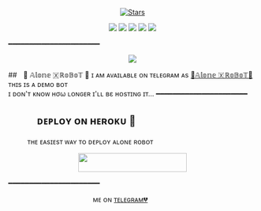 <p align="center">
    <a href="https://github.com/DilwarBot/DilwarXRobot/stargazers"><img src="https://img.shields.io/github/stars/DilwarBot/DilwarXRobot?label=Stars&style=flat-square&logo=github&color=F10070" alt="Stars" /></a>
</p>
<p align="center">
    <a href="https://github.com/DilwarBot/DilwarXRobot"> <img src="https://img.shields.io/github/repo-size/DilwarBot/DilwarXRobot?color=orange&logo=github&logoColor=green&style=for-the-badge" /></a>
    <a href="https://github.com/DilwarBot/DilwarXRobot/commits/prince"> <img src="https://img.shields.io/github/last-commit/DilwarBot/DilwarXRobot?color=blue&logo=github&logoColor=green&style=for-the-badge" /></a>
    <a href="https://github.com/DilwarBot/DilwarXRobot/issues"> <img src="https://img.shields.io/github/issues/DilwarBot/DilwarXRobot?color=blueviolet&logo=github&logoColor=green&style=for-the-badge" /></a>
    <a href="https://github.com/DilwarBot/DilwarXRobot/network/members"> <img src="https://img.shields.io/github/forks/DilwarBot/DilwarXRobot?color=red&logo=github&logoColor=green&style=for-the-badge" /></a>  
    <a href="https://pypi.org/project/Telethon/"> <img src="https://img.shields.io/pypi/v/telethon?color=yellow&label=telethon&logo=python&logoColor=green&style=for-the-badge" /></a>
</p>
━━━━━━━━━━━━━━━━━━━━━━
<p align="center">
  <img src="https://telegra.ph//file/c72b232980c48493c9829.jpg">
</p>

##ㅤ🖤 𝔸𝕝𝕠𝕟𝕖 🇽 ℝ𝕠𝔹𝕠𝕋 🖤
ɪ ᴀᴍ ᴀᴠᴀɪʟᴀʙʟᴇ ᴏɴ ᴛᴇʟᴇɢʀᴀᴍ ᴀs [💞𝔸𝕝𝕠𝕟𝕖 🇽 ℝ𝕠𝔹𝕠𝕋​💞](https://t.me/AloneXOfficial_Bot)
ᴛʜɪs ɪs ᴀ ᴅᴇᴍᴏ ʙᴏᴛ <br> ɪ ᴅᴏɴ'ᴛ ᴋɴᴏᴡ нσω ʟᴏɴɢᴇʀ ɪ'ʟʟ вε ʜᴏsᴛɪɴɢ ɪᴛ​...
━━━━━━━━━━━━━━━━━━━━━━
## ㅤㅤㅤᴅᴇᴘʟᴏʏ ᴏɴ ʜᴇʀᴏᴋᴜ​ 🚀
ㅤㅤㅤᴛʜᴇ ᴇᴀsɪᴇsᴛ ᴡᴀʏ ᴛᴏ ᴅᴇᴘʟᴏʏ ᴀʟᴏɴᴇ ʀᴏʙᴏᴛ​
<p align="center"><a href="https://heroku.com/deploy?template=https://github.com/DilwarBot/DilwarXRobot"> <img src="https://img.shields.io/badge/Deploy%20To%20Heroku-black?style=for-the-badge&logo=heroku" width="220" height="38.45"/></a></p>
 ━━━━━━━━━━━━━━━━━━━━━━

ㅤㅤㅤㅤㅤㅤㅤㅤㅤㅤㅤㅤㅤ ᴍᴇ ᴏɴ [ᴛᴇʟᴇɢʀᴀᴍ💔](https://telegram.me/ALONE_WAS_BOT)
